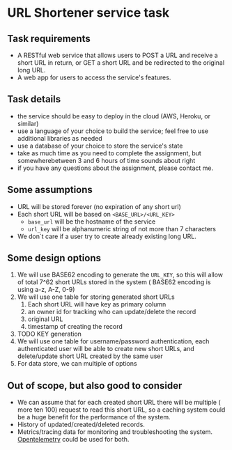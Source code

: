 # URL Shortener service task

## Task requirements

* A RESTful web service that allows users to POST a URL and receive a short URL in return, or GET a short URL and be redirected to the original long URL.
* A web app for users to access the service's features.

## Task details

* the service should be easy to deploy in the cloud (AWS, Heroku, or similar)
* use a language of your choice to build the service; feel free to use additional libraries as needed
* use a database of your choice to store the service's state
* take as much time as you need to complete the assignment, but somewherebetween 3 and 6 hours of time sounds about right
* if you have any questions about the assignment, please contact me.

## Some assumptions

* URL will be stored forever (no expiration of any short url)
* Each short URL will be based on `<BASE_URL>/<URL_KEY>`
  * `base_url` will be the hostname of the service
  * `url_key` will be alphanumeric string of not more than 7 characters
* We don`t care if a user try to create already existing long URL.

## Some design options

1. We will use BASE62 encoding to generate the `URL_KEY`, so this will allow of total 7^62 short URLs stored in the system ( BASE62 encoding is using a-z, A-Z, 0-9)
2. We will use one table for storing generated short URLs
   1. Each short URL will have key as primary column
   2. an owner id for tracking who can update/delete the record
   3. original URL
   4. timestamp of creating the record
3. TODO KEY generation
4. We will use one table for username/password authentication, each authenticated user will be able to create new short URLs, and delete/update short URL created by the same user
5. For data store, we can multiple of options

## Out of scope, but also good to consider

* We can assume that for each created short URL there will be multiple ( more ten 100) request to read this short URL, so a caching system could be a huge benefit for the performance of the system.
* History of updated/created/deleted records.
* Metrics/tracing data for monitoring and troubleshooting the system. [Opentelemetry](https://opentelemetry.io/) could be used for both.

